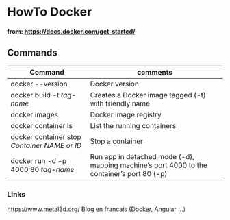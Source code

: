 # HowTo Docker
#### from: https://docs.docker.com/get-started/

## Commands
Command | comments
------------ | -------------
docker --version | Docker version
docker build -t *tag-name* | Creates a Docker image tagged (-t) with friendly name
docker images | Docker image registry
docker container ls | List the running containers
docker container stop *Container NAME or ID* | Stop a container
docker run -d -p 4000:80 *tag-name* | Run app in detached mode (-d), mapping machine’s port 4000 to the container’s port 80 (-p)

### Links
https://www.metal3d.org/ Blog en francais (Docker, Angular ...)
